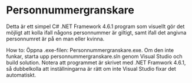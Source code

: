 # Personnummergranskare
Detta är ett simpel C# .NET Framework 4.6.1 program som visuellt gör det möjligt att kolla ifall någons personnummer är giltigt, samt ifall det angivna personnumret är på en man eller kvinna.

How to: Öppna .exe-filen: Personnummergranskare.exe. Om den inte funkar, starta upp personnummergranskare.sln genom Visual Studio och build solution. Notera att programmet är skrivet med .NET Framwork 4.6.1, så dubbelkolla att inställningarna är rätt om inte Visual Studio fixar det automatiskt.
